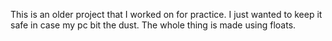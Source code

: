 This is an older project that I worked on for practice. I just wanted to keep it safe in case my pc bit the dust. The whole thing is made using floats.
